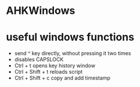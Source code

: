 # AHKWindows

# useful windows functions
- send ^ key directly, without pressing it two times
- disables CAPSLOCK
- Ctrl + t opens key history window
- Ctrl + Shift + t reloads script
- Ctrl + Shift + c copy and add timestamp
